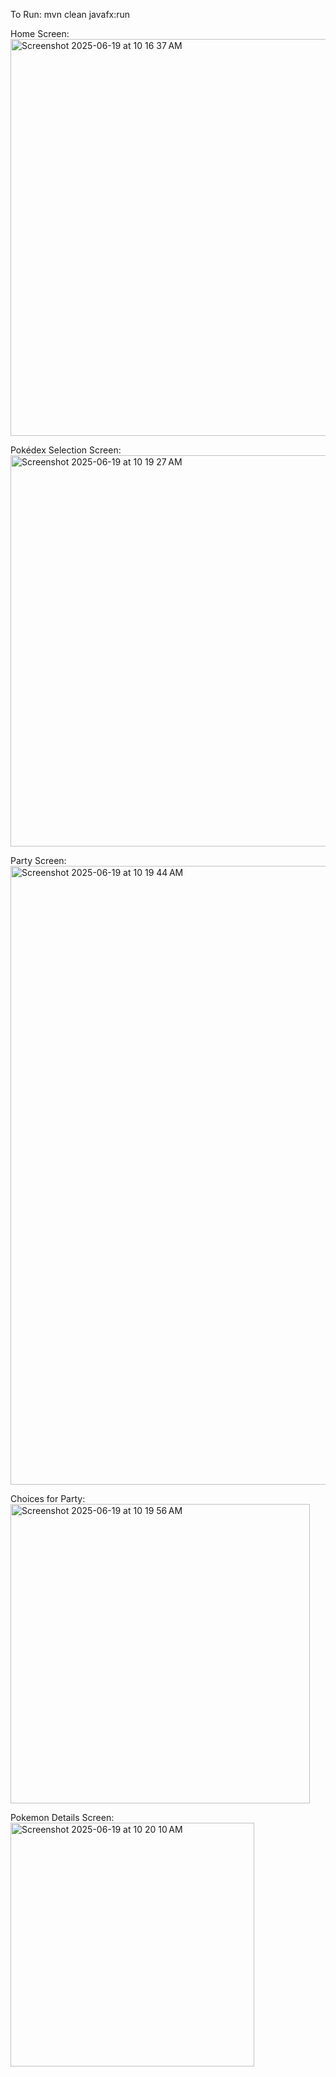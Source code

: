 To Run: mvn clean javafx:run

Home Screen:
<img width="635" alt="Screenshot 2025-06-19 at 10 16 37 AM" src="https://github.com/user-attachments/assets/edba08f5-aa09-45ba-9096-be7fd9fcaca7" />


Pokédex Selection Screen:
<img width="626" alt="Screenshot 2025-06-19 at 10 19 27 AM" src="https://github.com/user-attachments/assets/56da8319-6d1c-468d-a2c9-967b5775abd2" />


Party Screen:
<img width="990" alt="Screenshot 2025-06-19 at 10 19 44 AM" src="https://github.com/user-attachments/assets/3b4be454-e3d5-4016-9052-28a95a85ec7c" />


Choices for Party:
<img width="479" alt="Screenshot 2025-06-19 at 10 19 56 AM" src="https://github.com/user-attachments/assets/89f952e8-ce08-44e5-a416-307e7072b982" />


Pokemon Details Screen:
<img width="390" alt="Screenshot 2025-06-19 at 10 20 10 AM" src="https://github.com/user-attachments/assets/6f4b1b50-73c1-4fa4-b428-3e1bdc6f5850" />


